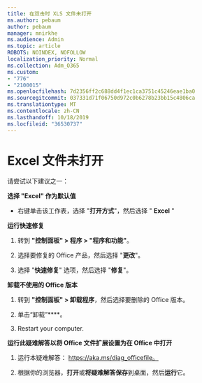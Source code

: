 ```yaml
---
title: 在双击时 XLS 文件未打开
ms.author: pebaum
author: pebaum
manager: mnirkhe
ms.audience: Admin
ms.topic: article
ROBOTS: NOINDEX, NOFOLLOW
localization_priority: Normal
ms.collection: Adm_O365
ms.custom:
- "776"
- "2100015"
ms.openlocfilehash: 7d2356ff2c688dd4f1ec1ca3751c45246eae1ba0
ms.sourcegitcommit: 037331d71f06750d972c0b6278b23bb15c4806ca
ms.translationtype: MT
ms.contentlocale: zh-CN
ms.lasthandoff: 10/18/2019
ms.locfileid: "36530737"
---
```

# <a name="excel-file-doesnt-open"></a>Excel 文件未打开

请尝试以下建议之一：

**选择 "Excel" 作为默认值**

* 右键单击该工作表，选择 "**打开方式**"，然后选择 " **Excel** "

**运行快速修复**

1. 转到 **"控制面板" > 程序 > "程序和功能"**。

2. 选择要修复的 Office 产品，然后选择 "**更改**"。

3. 选择 "**快速修复**" 选项，然后选择 "**修复**"。

**卸载不使用的 Office 版本**

1. 转到 **"控制面板" > 卸载程序**，然后选择要删除的 Office 版本。

2. 单击“卸载”****。

3. Restart your computer.

**运行此疑难解答以将 Office 文件扩展设置为在 Office 中打开**

1. 运行本疑难解答： https://aka.ms/diag_officefile。

2. 根据你的浏览器，**打开**或**将疑难解答保存**到桌面，然后**运行**它。
